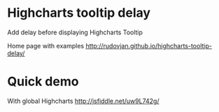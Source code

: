 Highcharts tooltip delay
========================

Add delay before displaying Highcharts Tooltip

Home page with examples 
http://rudovjan.github.io/highcharts-tooltip-delay/

# Quick demo 
With global Highcharts http://jsfiddle.net/uw9L742g/
